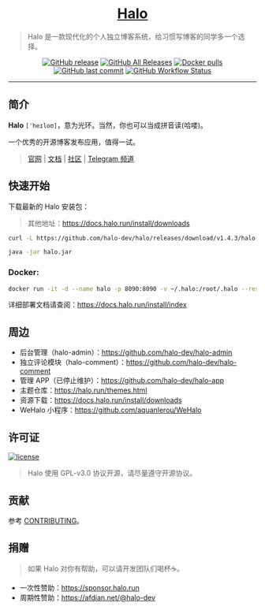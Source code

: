<h1 align="center"><a href="https://github.com/halo-dev" target="_blank">Halo</a></h1>

> Halo 是一款现代化的个人独立博客系统，给习惯写博客的同学多一个选择。

<p align="center">
<a href="https://github.com/halo-dev/halo/releases"><img alt="GitHub release" src="https://img.shields.io/github/release/halo-dev/halo.svg?style=flat-square"/></a>
<a href="https://github.com/halo-dev/halo/releases"><img alt="GitHub All Releases" src="https://img.shields.io/github/downloads/halo-dev/halo/total.svg?style=flat-square"></a>
<a href="https://hub.docker.com/r/halohub/halo"><img alt="Docker pulls" src="https://img.shields.io/docker/pulls/halohub/halo?style=flat-square"></a>
<a href="https://github.com/halo-dev/halo/commits"><img alt="GitHub last commit" src="https://img.shields.io/github/last-commit/halo-dev/halo.svg?style=flat-square"></a>
<a href="https://github.com/halo-dev/halo/actions"><img alt="GitHub Workflow Status" src="https://img.shields.io/github/workflow/status/halo-dev/halo/Halo%20CI?style=flat-square"/></a>
</p>

------------------------------

## 简介

**Halo** `[ˈheɪloʊ]`，意为光环。当然，你也可以当成拼音读(哈喽)。

一个优秀的开源博客发布应用，值得一试。

> [官网](https://halo.run) | [文档](https://docs.halo.run) | [社区](https://bbs.halo.run) | [Telegram 频道](https://t.me/halo_dev)

## 快速开始

下载最新的 Halo 安装包：

> 其他地址：https://docs.halo.run/install/downloads

```bash
curl -L https://github.com/halo-dev/halo/releases/download/v1.4.3/halo-1.4.3.jar --output halo.jar
```

```bash
java -jar halo.jar
```

### Docker:

```bash
docker run -it -d --name halo -p 8090:8090 -v ~/.halo:/root/.halo --restart=always halohub/halo
```

详细部署文档请查阅：<https://docs.halo.run/install/index>

## 周边

- 后台管理（halo-admin）：<https://github.com/halo-dev/halo-admin>
- 独立评论模块（halo-comment）：<https://github.com/halo-dev/halo-comment>
- 管理 APP（已停止维护）：<https://github.com/halo-dev/halo-app>
- 主题仓库：<https://halo.run/themes.html>
- 资源下载：<https://docs.halo.run/install/downloads>
- WeHalo 小程序：<https://github.com/aquanlerou/WeHalo>

## 许可证

[![license](https://img.shields.io/github/license/halo-dev/halo.svg?style=flat-square)](https://github.com/halo-dev/halo/blob/master/LICENSE)

> Halo 使用 GPL-v3.0 协议开源，请尽量遵守开源协议。

## 贡献

参考 [CONTRIBUTING](./CONTRIBUTING.md)。

## 捐赠

> 如果 Halo 对你有帮助，可以请开发团队们喝杯☕️。

- 一次性赞助：<https://sponsor.halo.run>
- 周期性赞助：<https://afdian.net/@halo-dev>
